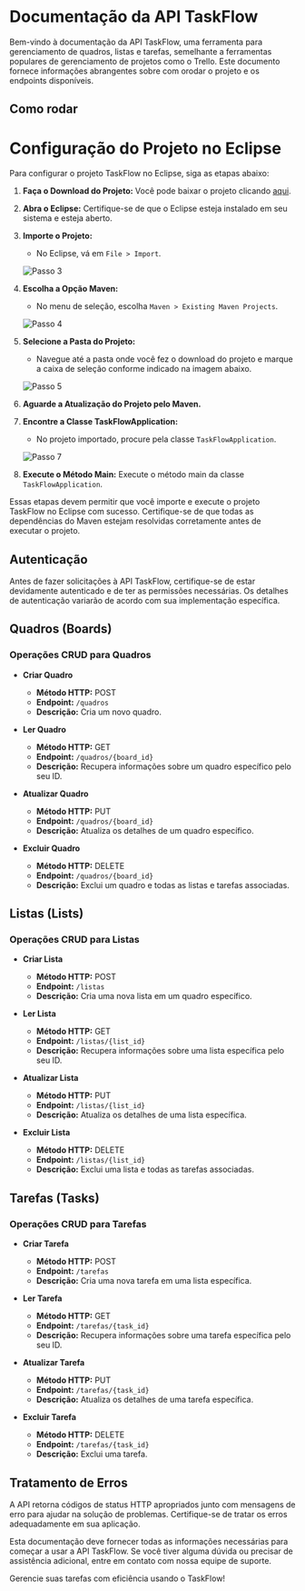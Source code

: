 # Documentação da API TaskFlow

Bem-vindo à documentação da API TaskFlow, uma ferramenta para gerenciamento de quadros, listas e tarefas, semelhante a ferramentas populares de gerenciamento de projetos como o Trello. Este documento fornece informações abrangentes sobre com orodar o projeto e os endpoints disponíveis.

## Como rodar

# Configuração do Projeto no Eclipse

Para configurar o projeto TaskFlow no Eclipse, siga as etapas abaixo:

1. **Faça o Download do Projeto:** Você pode baixar o projeto clicando [aqui](https://github.com/renatog17/task-flow/archive/refs/heads/main.zip).

2. **Abra o Eclipse:** Certifique-se de que o Eclipse esteja instalado em seu sistema e esteja aberto.

3. **Importe o Projeto:**
   - No Eclipse, vá em `File > Import`.

   ![Passo 3](https://github.com/renatog17/task-flow/assets/54106116/2270592a-2e42-48b8-827d-1329e367cab9)

4. **Escolha a Opção Maven:**
   - No menu de seleção, escolha `Maven > Existing Maven Projects`.

   ![Passo 4](https://github.com/renatog17/task-flow/assets/54106116/efd2a8a9-b336-4368-829a-1cf9edef3aeb)

5. **Selecione a Pasta do Projeto:**
   - Navegue até a pasta onde você fez o download do projeto e marque a caixa de seleção conforme indicado na imagem abaixo.

   ![Passo 5](https://github.com/renatog17/task-flow/assets/54106116/45a49de0-b0b0-495f-bfa7-3adda3d2b78e)

6. **Aguarde a Atualização do Projeto pelo Maven.**

7. **Encontre a Classe TaskFlowApplication:**
   - No projeto importado, procure pela classe `TaskFlowApplication`.

   ![Passo 7](https://github.com/renatog17/task-flow/assets/54106116/3286a4b4-04de-4fdd-b227-30ef1436e65a)

8. **Execute o Método Main:** Execute o método main da classe `TaskFlowApplication`.

Essas etapas devem permitir que você importe e execute o projeto TaskFlow no Eclipse com sucesso. Certifique-se de que todas as dependências do Maven estejam resolvidas corretamente antes de executar o projeto.




## Autenticação

Antes de fazer solicitações à API TaskFlow, certifique-se de estar devidamente autenticado e de ter as permissões necessárias. Os detalhes de autenticação variarão de acordo com sua implementação específica.

## Quadros (Boards)

### Operações CRUD para Quadros

- **Criar Quadro**
  - **Método HTTP:** POST
  - **Endpoint:** `/quadros`
  - **Descrição:** Cria um novo quadro.
  
- **Ler Quadro**
  - **Método HTTP:** GET
  - **Endpoint:** `/quadros/{board_id}`
  - **Descrição:** Recupera informações sobre um quadro específico pelo seu ID.
  
- **Atualizar Quadro**
  - **Método HTTP:** PUT
  - **Endpoint:** `/quadros/{board_id}`
  - **Descrição:** Atualiza os detalhes de um quadro específico.
  
- **Excluir Quadro**
  - **Método HTTP:** DELETE
  - **Endpoint:** `/quadros/{board_id}`
  - **Descrição:** Exclui um quadro e todas as listas e tarefas associadas.

## Listas (Lists)

### Operações CRUD para Listas

- **Criar Lista**
  - **Método HTTP:** POST
  - **Endpoint:** `/listas`
  - **Descrição:** Cria uma nova lista em um quadro específico.
  
- **Ler Lista**
  - **Método HTTP:** GET
  - **Endpoint:** `/listas/{list_id}`
  - **Descrição:** Recupera informações sobre uma lista específica pelo seu ID.
  
- **Atualizar Lista**
  - **Método HTTP:** PUT
  - **Endpoint:** `/listas/{list_id}`
  - **Descrição:** Atualiza os detalhes de uma lista específica.
  
- **Excluir Lista**
  - **Método HTTP:** DELETE
  - **Endpoint:** `/listas/{list_id}`
  - **Descrição:** Exclui uma lista e todas as tarefas associadas.

## Tarefas (Tasks)

### Operações CRUD para Tarefas

- **Criar Tarefa**
  - **Método HTTP:** POST
  - **Endpoint:** `/tarefas`
  - **Descrição:** Cria uma nova tarefa em uma lista específica.
  
- **Ler Tarefa**
  - **Método HTTP:** GET
  - **Endpoint:** `/tarefas/{task_id}`
  - **Descrição:** Recupera informações sobre uma tarefa específica pelo seu ID.
  
- **Atualizar Tarefa**
  - **Método HTTP:** PUT
  - **Endpoint:** `/tarefas/{task_id}`
  - **Descrição:** Atualiza os detalhes de uma tarefa específica.
  
- **Excluir Tarefa**
  - **Método HTTP:** DELETE
  - **Endpoint:** `/tarefas/{task_id}`
  - **Descrição:** Exclui uma tarefa.

## Tratamento de Erros

A API retorna códigos de status HTTP apropriados junto com mensagens de erro para ajudar na solução de problemas. Certifique-se de tratar os erros adequadamente em sua aplicação.

Esta documentação deve fornecer todas as informações necessárias para começar a usar a API TaskFlow. Se você tiver alguma dúvida ou precisar de assistência adicional, entre em contato com nossa equipe de suporte.

Gerencie suas tarefas com eficiência usando o TaskFlow!
